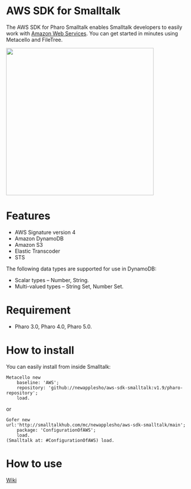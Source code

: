 AWS SDK for Smalltalk
=================

The AWS SDK for Pharo Smalltalk enables Smalltalk developers to easily work with [Amazon Web Services](http://aws.amazon.com/). You can get started in minutes using Metacello and FileTree.

<img src="http://2.bp.blogspot.com/-3caM96eyEOM/VJ6S70lf-YI/AAAAAAAAARM/IvmnJdN0yp0/s1600/20141225howsmalltalkerworks.jpg" width="400"/>

# Features
* AWS Signature version 4
* Amazon DynamoDB
* Amazon S3
* Elastic Transcoder
* STS

The following data types are supported for use in DynamoDB:

* Scalar types – Number, String.
* Multi-valued types – String Set, Number Set.

# Requirement
  - Pharo 3.0, Pharo 4.0, Pharo 5.0.

# How to install

You can easily install from inside Smalltalk:

```smalltalk
Metacello new
    baseline: 'AWS';
    repository: 'github://newapplesho/aws-sdk-smalltalk:v1.9/pharo-repository';
    load.
```

or 

```smalltalk
Gofer new
url:'http://smalltalkhub.com/mc/newapplesho/aws-sdk-smalltalk/main';
    package: 'ConfigurationOfAWS';
    load.
(Smalltalk at: #ConfigurationOfAWS) load.
```

# How to use
[Wiki](https://github.com/newapplesho/aws-sdk-smalltalk/wiki)
